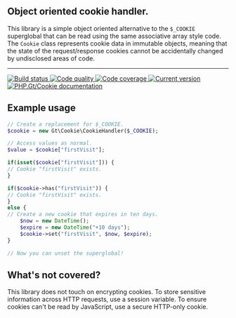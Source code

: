 Object oriented cookie handler.
-------------------------------

This library is a simple object oriented alternative to the `$_COOKIE` superglobal that can be read using the same associative array style code. The `Cookie` class represents cookie data in immutable objects, meaning that the state of the request/response cookies cannot be accidentally changed by undisclosed areas of code.

***

<a href="https://circleci.com/gh/PhpGt/Cookie" target="_blank">
	<img src="https://img.shields.io/circleci/project/PhpGt/Cookie/master.svg?style=flat-square" alt="Build status" />
</a>
<a href="https://scrutinizer-ci.com/g/PhpGt/Cookie" target="_blank">
	<img src="https://img.shields.io/scrutinizer/g/PhpGt/Cookie/master.svg?style=flat-square" alt="Code quality" />
</a>
<a href="https://scrutinizer-ci.com/g/PhpGt/Cookie" target="_blank">
	<img src="https://img.shields.io/scrutinizer/coverage/g/PhpGt/Cookie/master.svg?style=flat-square" alt="Code coverage" />
</a>
<a href="https://packagist.org/packages/PhpGt/Cookie" target="_blank">
	<img src="https://img.shields.io/packagist/v/PhpGt/Cookie.svg?style=flat-square" alt="Current version" />
</a>
<a href="http://www.php.gt/cookie" target="_blank">
	<img src="https://img.shields.io/badge/docs-www.php.gt/cookie-26a5e3.svg?style=flat-square" alt="PHP.Gt/Cookie documentation" />
</a>

## Example usage

```php
// Create a replacement for $_COOKIE.
$cookie = new Gt\Cookie\CookieHandler($_COOKIE);

// Access values as normal.
$value = $cookie["firstVisit"];

if(isset($cookie["firstVisit"])) {
// Cookie "firstVisit" exists.
}

if($cookie->has("firstVisit")) {
// Cookie "firstVisit" exists.
}
else {
// Create a new cookie that expires in ten days.
	$now = new DateTime();
	$expire = new DateTime("+10 days");
	$cookie->set("firstVisit", $now, $expire);
}

// Now you can unset the superglobal!
```

## What's not covered?

This library does not touch on encrypting cookies. To store sensitive information across HTTP requests, use a session variable. To ensure cookies can't be read by JavaScript, use a secure HTTP-only cookie.
